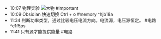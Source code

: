 
- 10:07 物理实验 ![大物](Pasted%20Image%2020220824100704.png) #important
- 10:09 Obsidian 快速切换 Ctrl + o #memory ^hjb18a
- 11:34 判断功率类型，通过比较电压电流方向。电流源，电压源恒定。 #电路 ^e1f5ps
- 11:41 只有源才能提供能量 #电路